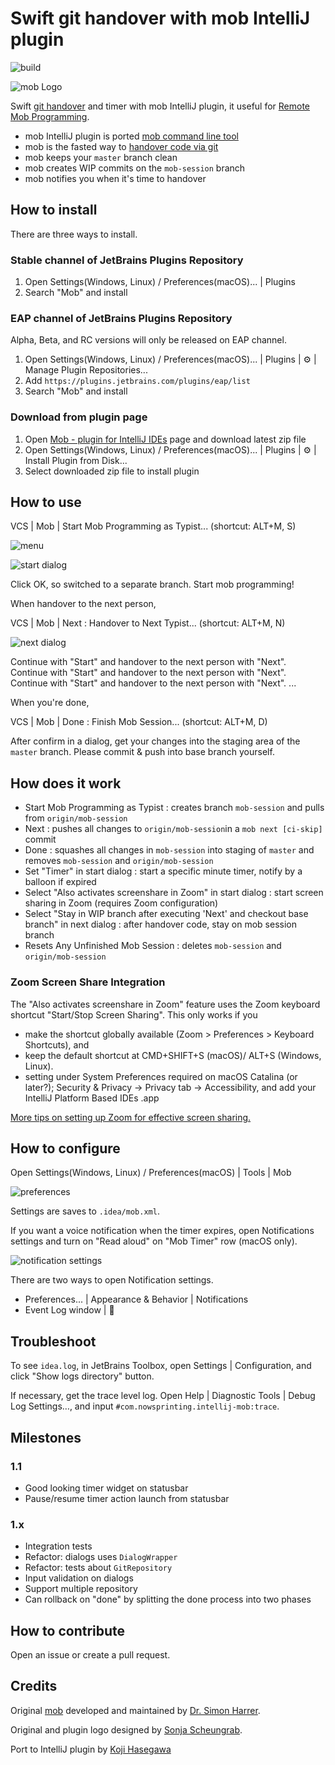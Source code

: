# Swift git handover with mob IntelliJ plugin

![build](https://github.com/remotemobprogramming/intellij-mob/workflows/build/badge.svg)

![mob Logo](documents/logo.svg)

Swift [git handover](https://www.remotemobprogramming.org/#git-handover) and timer with mob IntelliJ plugin,
it useful for [Remote Mob Programming](https://www.remotemobprogramming.org).

- mob IntelliJ plugin is ported [mob command line tool](https://github.com/remotemobprogramming/mob)
- mob is the fasted way to [handover code via git](https://www.remotemobprogramming.org/#git-handover)
- mob keeps your `master` branch clean
- mob creates WIP commits on the `mob-session` branch
- mob notifies you when it's time to handover


## How to install

There are three ways to install.

### Stable channel of JetBrains Plugins Repository

1. Open Settings(Windows, Linux) / Preferences(macOS)... | Plugins
1. Search "Mob" and install

### EAP channel of JetBrains Plugins Repository

Alpha, Beta, and RC versions will only be released on EAP channel.

1. Open Settings(Windows, Linux) / Preferences(macOS)... | Plugins | :gear: | Manage Plugin Repositories...
1. Add `https://plugins.jetbrains.com/plugins/eap/list`
1. Search "Mob" and install

### Download from plugin page

1. Open [Mob - plugin for IntelliJ IDEs](https://plugins.jetbrains.com/plugin/14266-mob) page and download latest zip file
1. Open Settings(Windows, Linux) / Preferences(macOS)... | Plugins | :gear: | Install Plugin from Disk...
1. Select downloaded zip file to install plugin


## How to use

VCS | Mob | Start Mob Programming as Typist... (shortcut: ALT+M, S)

![menu](documents/menu.png)

![start dialog](documents/start.png)

Click OK, so switched to a separate branch. Start mob programming!

When handover to the next person,

VCS | Mob | Next : Handover to Next Typist... (shortcut: ALT+M, N)

![next dialog](documents/next.png)

Continue with "Start" and handover to the next person with "Next".
Continue with "Start" and handover to the next person with "Next".
Continue with "Start" and handover to the next person with "Next".
...

When you're done,

VCS | Mob | Done : Finish Mob Session... (shortcut: ALT+M, D)

After confirm in a dialog,
get your changes into the staging area of the `master` branch. 
Please commit & push into base branch yourself.


## How does it work

- Start Mob Programming as Typist : creates branch `mob-session` and pulls from `origin/mob-session`
- Next : pushes all changes to `origin/mob-session`in a `mob next [ci-skip]` commit
- Done : squashes all changes in `mob-session` into staging of `master` and removes `mob-session` and `origin/mob-session`
- Set "Timer" in start dialog : start a specific minute timer, notify by a balloon if expired
- Select "Also activates screenshare in Zoom" in start dialog : start screen sharing in Zoom (requires Zoom configuration)
- Select "Stay in WIP branch after executing 'Next' and checkout base branch" in next dialog : after handover code, stay on mob session branch
- Resets Any Unfinished Mob Session : deletes `mob-session` and `origin/mob-session`

### Zoom Screen Share Integration

The "Also activates screenshare in Zoom" feature uses the Zoom keyboard shortcut "Start/Stop Screen Sharing". This only works if you

- make the shortcut globally available (Zoom > Preferences > Keyboard Shortcuts), and
- keep the default shortcut at CMD+SHIFT+S (macOS)/ ALT+S (Windows, Linux).
- setting under System Preferences required on macOS Catalina (or later?); Security & Privacy -> Privacy tab -> Accessibility, and add your IntelliJ Platform Based IDEs .app

[More tips on setting up Zoom for effective screen sharing.](https://effectivehomeoffice.com/setup-zoom-for-effective-screen-sharing/)


## How to configure

Open Settings(Windows, Linux) / Preferences(macOS) | Tools | Mob

![preferences](documents/preferences.png)

Settings are saves to `.idea/mob.xml`.

If you want a voice notification when the timer expires,
open Notifications settings and turn on "Read aloud" on "Mob Timer" row (macOS only).

![notification settings](documents/preferences_notification.png)

There are two ways to open Notification settings.

- Preferences... | Appearance & Behavior | Notifications
- Event Log window | :wrench:


## Troubleshoot

To see `idea.log`, in JetBrains Toolbox, open Settings | Configuration, and click "Show logs directory" button.

If necessary, get the trace level log.
Open Help | Diagnostic Tools | Debug Log Settings…, and input `#com.nowsprinting.intellij-mob:trace`.


## Milestones

### 1.1

- Good looking timer widget on statusbar
- Pause/resume timer action launch from statusbar

### 1.x

- Integration tests
- Refactor: dialogs uses `DialogWrapper`
- Refactor: tests about `GitRepository`
- Input validation on dialogs
- Support multiple repository
- Can rollback on "done" by splitting the done process into two phases


## How to contribute

Open an issue or create a pull request.


## Credits

Original [mob](https://github.com/remotemobprogramming/mob) developed and maintained by [Dr. Simon Harrer](https://twitter.com/simonharrer).

<!-- Original contributions and testing by Jochen Christ, Martin Huber, Franziska Dessart, and Nikolas Hermann. Thank you! -->

Original and plugin logo designed by [Sonja Scheungrab](https://twitter.com/multebaerr).

Port to IntelliJ plugin by [Koji Hasegawa](https://twitter.com/nowsprinting)